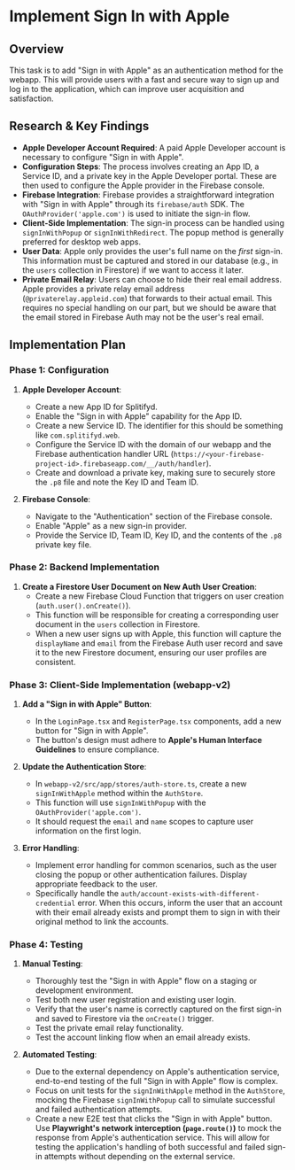 # Implement Sign In with Apple

## Overview

This task is to add "Sign in with Apple" as an authentication method for the webapp. This will provide users with a fast and secure way to sign up and log in to the application, which can improve user acquisition and satisfaction.

## Research & Key Findings

- **Apple Developer Account Required**: A paid Apple Developer account is necessary to configure "Sign in with Apple".
- **Configuration Steps**: The process involves creating an App ID, a Service ID, and a private key in the Apple Developer portal. These are then used to configure the Apple provider in the Firebase console.
- **Firebase Integration**: Firebase provides a straightforward integration with "Sign in with Apple" through its `firebase/auth` SDK. The `OAuthProvider('apple.com')` is used to initiate the sign-in flow.
- **Client-Side Implementation**: The sign-in process can be handled using `signInWithPopup` or `signInWithRedirect`. The popup method is generally preferred for desktop web apps.
- **User Data**: Apple only provides the user's full name on the _first_ sign-in. This information must be captured and stored in our database (e.g., in the `users` collection in Firestore) if we want to access it later.
- **Private Email Relay**: Users can choose to hide their real email address. Apple provides a private relay email address (`@privaterelay.appleid.com`) that forwards to their actual email. This requires no special handling on our part, but we should be aware that the email stored in Firebase Auth may not be the user's real email.

## Implementation Plan

### Phase 1: Configuration

1.  **Apple Developer Account**:
    - Create a new App ID for Splitifyd.
    - Enable the "Sign in with Apple" capability for the App ID.
    - Create a new Service ID. The identifier for this should be something like `com.splitifyd.web`.
    - Configure the Service ID with the domain of our webapp and the Firebase authentication handler URL (`https://<your-firebase-project-id>.firebaseapp.com/__/auth/handler`).
    - Create and download a private key, making sure to securely store the `.p8` file and note the Key ID and Team ID.

2.  **Firebase Console**:
    - Navigate to the "Authentication" section of the Firebase console.
    - Enable "Apple" as a new sign-in provider.
    - Provide the Service ID, Team ID, Key ID, and the contents of the `.p8` private key file.

### Phase 2: Backend Implementation

1.  **Create a Firestore User Document on New Auth User Creation**:
    - Create a new Firebase Cloud Function that triggers on user creation (`auth.user().onCreate()`).
    - This function will be responsible for creating a corresponding user document in the `users` collection in Firestore.
    - When a new user signs up with Apple, this function will capture the `displayName` and `email` from the Firebase Auth user record and save it to the new Firestore document, ensuring our user profiles are consistent.

### Phase 3: Client-Side Implementation (webapp-v2)

1.  **Add a "Sign in with Apple" Button**:
    - In the `LoginPage.tsx` and `RegisterPage.tsx` components, add a new button for "Sign in with Apple".
    - The button's design must adhere to **Apple's Human Interface Guidelines** to ensure compliance.

2.  **Update the Authentication Store**:
    - In `webapp-v2/src/app/stores/auth-store.ts`, create a new `signInWithApple` method within the `AuthStore`.
    - This function will use `signInWithPopup` with the `OAuthProvider('apple.com')`.
    - It should request the `email` and `name` scopes to capture user information on the first login.

3.  **Error Handling**:
    - Implement error handling for common scenarios, such as the user closing the popup or other authentication failures. Display appropriate feedback to the user.
    - Specifically handle the `auth/account-exists-with-different-credential` error. When this occurs, inform the user that an account with their email already exists and prompt them to sign in with their original method to link the accounts.

### Phase 4: Testing

1.  **Manual Testing**:
    - Thoroughly test the "Sign in with Apple" flow on a staging or development environment.
    - Test both new user registration and existing user login.
    - Verify that the user's name is correctly captured on the first sign-in and saved to Firestore via the `onCreate()` trigger.
    - Test the private email relay functionality.
    - Test the account linking flow when an email already exists.

2.  **Automated Testing**:
    - Due to the external dependency on Apple's authentication service, end-to-end testing of the full "Sign in with Apple" flow is complex.
    - Focus on unit tests for the `signInWithApple` method in the `AuthStore`, mocking the Firebase `signInWithPopup` call to simulate successful and failed authentication attempts.
    - Create a new E2E test that clicks the "Sign in with Apple" button. Use **Playwright's network interception (`page.route()`)** to mock the response from Apple's authentication service. This will allow for testing the application's handling of both successful and failed sign-in attempts without depending on the external service.

